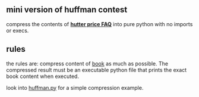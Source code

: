 ## mini version of huffman contest

compress the contents of [**hutter price FAQ**](http://prize.hutter1.net/hfaq.htm#about) into pure python with no imports or execs.

## rules
the rules are: compress content of [book](./book) as much as possible. The compressed result must be an executable python file that prints the exact book content when executed.

look into [huffman.py](./huffman.py) for a simple compression example.